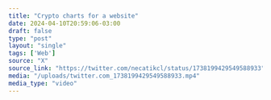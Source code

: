 ```yaml
---
title: "Crypto charts for a website"
date: 2024-04-10T20:59:06-03:00
draft: false
type: "post"
layout: "single"
tags: ['Web']
source: "X"
source_link: "https://twitter.com/necatikcl/status/1738199429549588933"
media: "/uploads/twitter.com_1738199429549588933.mp4"
media_type: "video"
---
```



